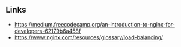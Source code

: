 ## Links

- https://medium.freecodecamp.org/an-introduction-to-nginx-for-developers-62179b6a458f
- https://www.nginx.com/resources/glossary/load-balancing/
